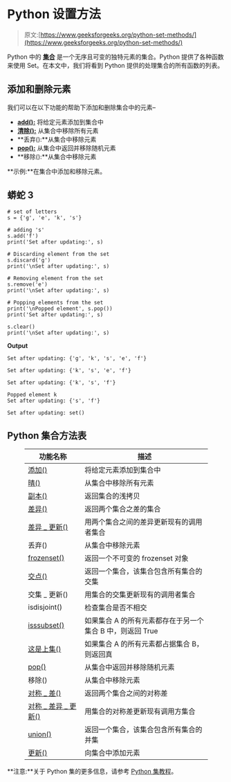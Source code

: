 # Python 设置方法

> 原文:[https://www.geeksforgeeks.org/python-set-methods/](https://www.geeksforgeeks.org/python-set-methods/)

Python 中的 [**集合**](https://www.geeksforgeeks.org/sets-in-python/) 是一个无序且可变的独特元素的集合。Python 提供了各种函数来使用 Set。在本文中，我们将看到 Python 提供的处理集合的所有函数的列表。

## 添加和删除元素

我们可以在以下功能的帮助下添加和删除集合中的元素–

*   [**add():**](https://www.geeksforgeeks.org/set-add-python/) 将给定元素添加到集合中
*   [**清除():**](https://www.geeksforgeeks.org/set-clear-python/) 从集合中移除所有元素
*   **丢弃():**从集合中移除元素
*   [**pop():**](https://www.geeksforgeeks.org/python-set-pop/) 从集合中返回并移除随机元素
*   **移除():**从集合中移除元素

**示例:**在集合中添加和移除元素。

## 蟒蛇 3

```
# set of letters
s = {'g', 'e', 'k', 's'}

# adding 's'
s.add('f')
print('Set after updating:', s)

# Discarding element from the set
s.discard('g')
print('\nSet after updating:', s)

# Removing element from the set
s.remove('e')
print('\nSet after updating:', s)

# Popping elements from the set
print('\nPopped element', s.pop())
print('Set after updating:', s)

s.clear()
print('\nSet after updating:', s)
```

**Output**

```
Set after updating: {'g', 'k', 's', 'e', 'f'}

Set after updating: {'k', 's', 'e', 'f'}

Set after updating: {'k', 's', 'f'}

Popped element k
Set after updating: {'s', 'f'}

Set after updating: set()
```

## Python 集合方法表

<figure class="table">

| 功能名称 | 描述 |
| --- | --- |
| [添加()](https://www.geeksforgeeks.org/set-add-python/) | 将给定元素添加到集合中 |
| [晴()](https://www.geeksforgeeks.org/set-clear-python/) | 从集合中移除所有元素 |
| [副本()](https://www.geeksforgeeks.org/set-copy-python/) | 返回集合的浅拷贝 |
| [差异()](https://www.geeksforgeeks.org/python-set-difference/) | 返回两个集合之差的集合 |
| [差异 _ 更新()](https://www.geeksforgeeks.org/python-set-difference_update/) | 用两个集合之间的差异更新现有的调用者集合 |
| 丢弃() | 从集合中移除元素 |
| [frozenset()](https://www.geeksforgeeks.org/frozenset-in-python/) | 返回一个不可变的 frozenset 对象 |
| [交点()](https://www.geeksforgeeks.org/intersection-function-python/) | 返回一个集合，该集合包含所有集合的交集 |
| 交集 _ 更新() | 用集合的交集更新现有的调用者集合 |
| isdisjoint() | 检查集合是否不相交 |
| [isssubset()](https://www.geeksforgeeks.org/issubset-in-python/) | 如果集合 A 的所有元素都存在于另一个集合 B 中，则返回 True |
| [这是上集()](https://www.geeksforgeeks.org/issuperset-in-python/) | 如果集合 A 的所有元素都占据集合 B，则返回真 |
| [pop()](https://www.geeksforgeeks.org/python-set-pop/) | 从集合中返回并移除随机元素 |
| 移除() | 从集合中移除元素 |
| [对称 _ 差()](https://www.geeksforgeeks.org/python-set-symmetric_difference/) | 返回两个集合之间的对称差 |
| [对称 _ 差异 _ 更新()](https://www.geeksforgeeks.org/python-set-symmetric-difference-update/) | 用集合的对称差更新现有调用方集合 |
| [union()](https://www.geeksforgeeks.org/union-function-python/) | 返回一个集合，该集合包含所有集合的并集 |
| [更新()](https://www.geeksforgeeks.org/python-set-update/) | 向集合中添加元素 |

</figure>

**注意:**关于 Python 集的更多信息，请参考 [Python 集教程](https://www.geeksforgeeks.org/sets-in-python/)。